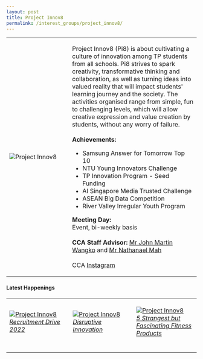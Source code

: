 ```yaml
---
layout: post
title: Project Innov8
permalink: /interest_groups/project_innov8/
---
```

<div>
    <table>
        <tr>
            <td style="width:33%"><image src="/images/CCA-projectinnov8.png" style="display:block;margin-left:auto;margin-right:auto;" alt="Project Innov8"></image></td>
            <td>
                <p>
                    Project Innov8 (Pi8) is about cultivating a culture of innovation among TP students from all schools. Pi8 strives to spark creativity, transformative thinking and collaboration, as well as turning ideas into valued reality that will impact students' learning journey and the society. The activities organised range from simple, fun to challenging levels, which will allow creative expression and value creation by students, without any worry of failure.<br>
                    <br>
                    <b>Achievements:</b><br>
                </p>
                <ul>
                    <li>Samsung Answer for Tomorrow Top 10</li>
                    <li>NTU Young Innovators Challenge</li>
                    <li>TP Innovation Program - Seed Funding</li>
                    <li>AI Singapore Media Trusted Challenge</li>
                    <li>ASEAN Big Data Competition</li>
                    <li>River Valley Irregular Youth Program </li>
                </ul>
                <p>
                    <b>Meeting Day:</b><br>
                    Event, bi-weekly basis<br>
                    <br>
                    <b>CCA Staff Advisor:</b> <a href="mailto:Martin_John@tp.edu.sg">Mr John Martin Wangko</a> and <a href="mailto:Nathanael_MAH@tp.edu.sg">Mr Nathanael Mah</a><br>
                    <br>
                    CCA <a href="https://www.instagram.com/projectinnov8/">Instagram</a>
                </p>
            </td>
        </tr>
    </table>
</div>

#### Latest Happenings

<div>
    <table>
        <tr>
            <td style="width:33%"><br>
                <a href="https://www.instagram.com/p/Ccm5x2VJnqJ/">
                    <image src="/images/Interest Groups/PROJECT INNOV8_Recruitment Drive 2022.png" style="display:block;margin-left:auto;margin-right:auto;" alt="Project Innov8">
                    <h6 style="margin-top:0%">Recruitment Drive 2022</h6>
                    </image>
                </a>
            </td>
            <td style="width:33%"><br>
                <a href="https://www.instagram.com/p/Cbz6yX2pec4/">
                    <image src="/images/Interest Groups/PROJECT INNOV8_Disruptive Innovation.png" style="display:block;margin-left:auto;margin-right:auto;" alt="Project Innov8">
                    <h6 style="margin-top:0%">Disruptive Innovation</h6>
                    </image>
                </a>
            </td>
            <td style="width:33%"><br>
                <a href="https://www.instagram.com/p/CZ511xAPArF/">
                    <image src="/images/Interest Groups/PROJECT INNOV8_5 Strangest but Fascinating Fitness Products.png" style="display:block;margin-left:auto;margin-right:auto;" alt="Project Innov8">
                    <h6 style="margin-top:0%">5 Strangest but Fascinating Fitness Products</h6>
                    </image>
                </a>
            </td>
        </tr>
    </table>
</div>